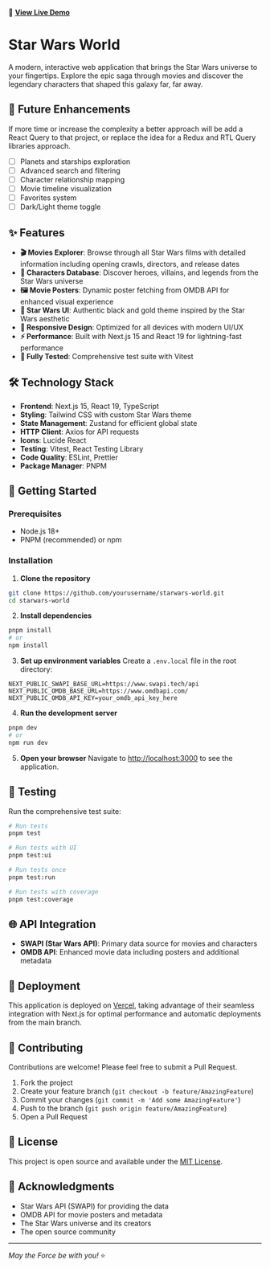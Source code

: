 🚀 **[View Live Demo](https://starwars-world-two.vercel.app/)**

# Star Wars World

A modern, interactive web application that brings the Star Wars universe to your fingertips. Explore the epic saga through movies and discover the legendary characters that shaped this galaxy far, far away.

## 🔮 Future Enhancements

If more time or increase the complexity a better approach will be add a React Query to that project, or replace the idea for a Redux and RTL Query libraries approach.

- [ ] Planets and starships exploration
- [ ] Advanced search and filtering
- [ ] Character relationship mapping
- [ ] Movie timeline visualization
- [ ] Favorites system
- [ ] Dark/Light theme toggle

## ✨ Features

- **🎬 Movies Explorer**: Browse through all Star Wars films with detailed information including opening crawls, directors, and release dates
- **👥 Characters Database**: Discover heroes, villains, and legends from the Star Wars universe
- **🖼️ Movie Posters**: Dynamic poster fetching from OMDB API for enhanced visual experience
- **🎨 Star Wars UI**: Authentic black and gold theme inspired by the Star Wars aesthetic
- **📱 Responsive Design**: Optimized for all devices with modern UI/UX
- **⚡ Performance**: Built with Next.js 15 and React 19 for lightning-fast performance
- **🧪 Fully Tested**: Comprehensive test suite with Vitest

## 🛠️ Technology Stack

- **Frontend**: Next.js 15, React 19, TypeScript
- **Styling**: Tailwind CSS with custom Star Wars theme
- **State Management**: Zustand for efficient global state
- **HTTP Client**: Axios for API requests
- **Icons**: Lucide React
- **Testing**: Vitest, React Testing Library
- **Code Quality**: ESLint, Prettier
- **Package Manager**: PNPM

## 🚀 Getting Started

### Prerequisites

- Node.js 18+
- PNPM (recommended) or npm

### Installation

1. **Clone the repository**

```bash
git clone https://github.com/yourusername/starwars-world.git
cd starwars-world
```

2. **Install dependencies**

```bash
pnpm install
# or
npm install
```

3. **Set up environment variables**
   Create a `.env.local` file in the root directory:

```env
NEXT_PUBLIC_SWAPI_BASE_URL=https://www.swapi.tech/api
NEXT_PUBLIC_OMDB_BASE_URL=https://www.omdbapi.com/
NEXT_PUBLIC_OMDB_API_KEY=your_omdb_api_key_here
```

4. **Run the development server**

```bash
pnpm dev
# or
npm run dev
```

5. **Open your browser**
   Navigate to [http://localhost:3000](http://localhost:3000) to see the application.

## 🧪 Testing

Run the comprehensive test suite:

```bash
# Run tests
pnpm test

# Run tests with UI
pnpm test:ui

# Run tests once
pnpm test:run

# Run tests with coverage
pnpm test:coverage
```

## 🌐 API Integration

- **SWAPI (Star Wars API)**: Primary data source for movies and characters
- **OMDB API**: Enhanced movie data including posters and additional metadata

## 🚀 Deployment

This application is deployed on [Vercel](https://vercel.com/), taking advantage of their seamless integration with Next.js for optimal performance and automatic deployments from the main branch.

## 🤝 Contributing

Contributions are welcome! Please feel free to submit a Pull Request.

1. Fork the project
2. Create your feature branch (`git checkout -b feature/AmazingFeature`)
3. Commit your changes (`git commit -m 'Add some AmazingFeature'`)
4. Push to the branch (`git push origin feature/AmazingFeature`)
5. Open a Pull Request

## 📄 License

This project is open source and available under the [MIT License](LICENSE).

## 🙏 Acknowledgments

- Star Wars API (SWAPI) for providing the data
- OMDB API for movie posters and metadata
- The Star Wars universe and its creators
- The open source community

---

_May the Force be with you!_ ⭐️
